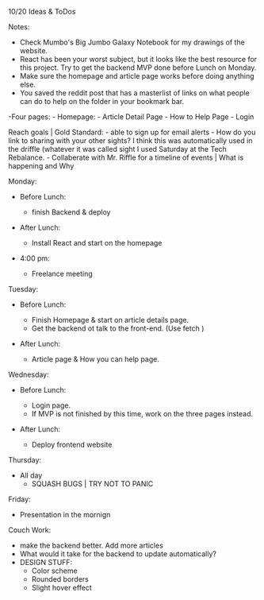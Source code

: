 10/20 Ideas & ToDos

Notes: 
- Check Mumbo's Big Jumbo Galaxy Notebook for my drawings of the website. 
- React has been your worst subject, but it looks like the best resource 
for this project. Try to get the backend MVP done before Lunch on Monday. 
- Make sure the homepage and article page works before doing anything else. 
- You saved the reddit post that has a masterlist of links on what people can do to help on the folder in your bookmark bar. 

-Four  pages: 
    - Homepage: 
    - Article Detail Page 
    - How to Help Page 
    - Login 


Reach goals | Gold Standard: 
    - able to sign up for email alerts 
    - How do you link to sharing with your other sights? I think this 
    was automatically used in the driffle (whatever it was called sight I used Saturday at the Tech Rebalance.
    - Collaberate with Mr. Riffle for a timeline of events | What is happening and Why 

    


Monday: 
- Before Lunch: 
    - finish Backend & deploy 
- After Lunch: 
    - Install React and start on the homepage 
    
- 4:00 pm:  
    - Freelance meeting

Tuesday: 
- Before Lunch: 
    - Finish Homepage & start on article details page. 
    - Get the backend ot talk to the front-end. (Use fetch )

- After Lunch: 
    - Article page & How you can help page. 

Wednesday: 
- Before Lunch: 
    - Login page. 
    - If MVP is not finished by this time, work on the three pages instead. 

- After Lunch: 
    - Deploy frontend website 

Thursday: 
- All day
    - SQUASH BUGS | TRY NOT TO PANIC 

Friday: 
- Presentation in the mornign 



Couch Work: 
- make the backend better. Add more articles
- What would it take for the backend to update automatically? 
- DESIGN STUFF: 
    - Color scheme 
    - Rounded borders
    - Slight hover effect 